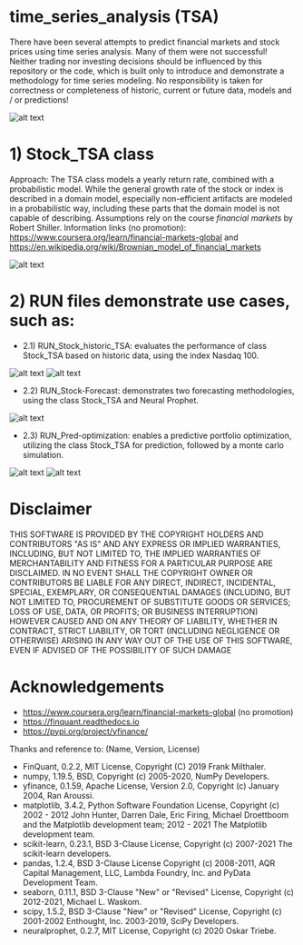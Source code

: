 # time_series_analysis (TSA)

There have been several attempts to predict financial markets and stock prices using time series analysis. Many of them were not successful!
Neither trading nor investing decisions should be influenced by this repository or the code, which is built only to introduce and demonstrate a methodology for time series modeling.
No responsibility is taken for correctness or completeness of historic, current or future data, models and / or predictions!

![alt text](https://github.com/christiansimonis/time-series-analysis/blob/master/vis/forecast_exmpl.JPG)


# 1) Stock_TSA class

Approach: The TSA class models a yearly return rate, combined with a probabilistic model.
While the general growth rate of the stock or index is described in a domain model, especially non-efficient artifacts are modeled in a probabilistic way, including these parts that the domain model is not capable of describing. Assumptions rely on the course _financial markets_ by Robert Shiller. 
Information links (no promotion): https://www.coursera.org/learn/financial-markets-global and https://en.wikipedia.org/wiki/Brownian_model_of_financial_markets

![alt text](https://github.com/christiansimonis/time-series-analysis/blob/master/vis/mdl_perf.JPG)

 
# 2) RUN files demonstrate use cases, such as:

* 2.1) RUN_Stock_historic_TSA: evaluates the performance of class Stock_TSA based on historic data, using the index Nasdaq 100.

![alt text](https://github.com/christiansimonis/time-series-analysis/blob/master/vis/res_eval.JPG) 
![alt text](https://github.com/christiansimonis/time-series-analysis/blob/master/vis/pred_eval.JPG)

* 2.2) RUN_Stock-Forecast: demonstrates two forecasting methodologies, using the class Stock_TSA and Neural Prophet.

![alt text](https://github.com/christiansimonis/time-series-analysis/blob/master/vis/pred_future.JPG)

* 2.3) RUN_Pred-optimization: enables a predictive portfolio optimization, utilizing the class Stock_TSA for prediction, followed by a monte carlo simulation.

![alt text](https://github.com/christiansimonis/time-series-analysis/blob/master/vis/pred_opt.JPG)
![alt text](https://github.com/christiansimonis/time-series-analysis/blob/master/vis/pred_weights.JPG)
             
           
            


# Disclaimer
THIS SOFTWARE IS PROVIDED BY THE COPYRIGHT HOLDERS AND CONTRIBUTORS
"AS IS" AND ANY EXPRESS OR IMPLIED WARRANTIES, INCLUDING, BUT NOT
LIMITED TO, THE IMPLIED WARRANTIES OF MERCHANTABILITY AND FITNESS FOR
A PARTICULAR PURPOSE ARE DISCLAIMED. IN NO EVENT SHALL THE COPYRIGHT
OWNER OR CONTRIBUTORS BE LIABLE FOR ANY DIRECT, INDIRECT, INCIDENTAL,
SPECIAL, EXEMPLARY, OR CONSEQUENTIAL DAMAGES (INCLUDING, BUT NOT
LIMITED TO, PROCUREMENT OF SUBSTITUTE GOODS OR SERVICES; LOSS OF USE,
DATA, OR PROFITS; OR BUSINESS INTERRUPTION) HOWEVER CAUSED AND ON ANY
THEORY OF LIABILITY, WHETHER IN CONTRACT, STRICT LIABILITY, OR TORT
(INCLUDING NEGLIGENCE OR OTHERWISE) ARISING IN ANY WAY OUT OF THE USE
OF THIS SOFTWARE, EVEN IF ADVISED OF THE POSSIBILITY OF SUCH DAMAGE


# Acknowledgements
* https://www.coursera.org/learn/financial-markets-global (no promotion)
* https://finquant.readthedocs.io
* https://pypi.org/project/yfinance/

Thanks and reference to:
(Name,                                 Version,                      License)  
* FinQuant,                            0.2.2,                        MIT License,                                 Copyright (C) 2019 Frank Milthaler.             
* numpy,                               1.19.5,                       BSD,                                         Copyright (c) 2005-2020, NumPy Developers.   
* yfinance,                            0.1.59,                       Apache License, Version 2.0,                 Copyright (c) January 2004, Ran Aroussi.
* matplotlib,                          3.4.2,                        Python Software Foundation License,          Copyright (c) 2002 - 2012 John Hunter, Darren Dale, Eric Firing, Michael Droettboom and the Matplotlib development team; 2012 - 2021 The Matplotlib development team.
* scikit-learn,                        0.23.1,                       BSD 3-Clause License,                        Copyright (c) 2007-2021 The scikit-learn developers.
* pandas,                              1.2.4,                        BSD 3-Clause License                         Copyright (c) 2008-2011, AQR Capital Management, LLC, Lambda Foundry, Inc. and PyData Development Team.
* seaborn,                             0.11.1,                       BSD 3-Clause "New" or "Revised" License,     Copyright (c) 2012-2021, Michael L. Waskom.
* scipy,                               1.5.2,                        BSD 3-Clause "New" or "Revised" License,     Copyright (c) 2001-2002 Enthought, Inc.  2003-2019, SciPy Developers.
* neuralprophet,                       0.2.7,                        MIT License,                                 Copyright (c) 2020 Oskar Triebe.

